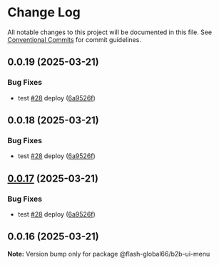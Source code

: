# Change Log

All notable changes to this project will be documented in this file.
See [Conventional Commits](https://conventionalcommits.org) for commit guidelines.

## 0.0.19 (2025-03-21)


### Bug Fixes

* test [#28](https://github.com/Flash-Global66/b2b-ui-framework/issues/28) deploy ([6a9526f](https://github.com/Flash-Global66/b2b-ui-framework/commit/6a9526f986d683e05284d289c3022e35e1c7a590))





## 0.0.18 (2025-03-21)


### Bug Fixes

* test [#28](https://github.com/Flash-Global66/b2b-ui-framework/issues/28) deploy ([6a9526f](https://github.com/Flash-Global66/b2b-ui-framework/commit/6a9526f986d683e05284d289c3022e35e1c7a590))





## [0.0.17](https://github.com/Flash-Global66/b2b-ui-framework/compare/@flash-global66/b2b-ui-menu@0.0.16...@flash-global66/b2b-ui-menu@0.0.17) (2025-03-21)


### Bug Fixes

* test [#28](https://github.com/Flash-Global66/b2b-ui-framework/issues/28) deploy ([6a9526f](https://github.com/Flash-Global66/b2b-ui-framework/commit/6a9526f986d683e05284d289c3022e35e1c7a590))





## 0.0.16 (2025-03-21)

**Note:** Version bump only for package @flash-global66/b2b-ui-menu
